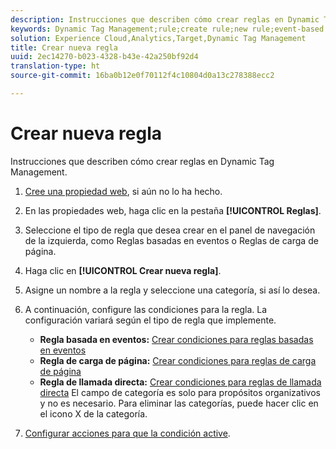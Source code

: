 ```yaml
---
description: Instrucciones que describen cómo crear reglas en Dynamic Tag Management.
keywords: Dynamic Tag Management;rule;create rule;new rule;event-based rule;page load rule;direct call rule
solution: Experience Cloud,Analytics,Target,Dynamic Tag Management
title: Crear nueva regla
uuid: 2ec14270-b023-4328-b43e-42a250bf92d4
translation-type: ht
source-git-commit: 16ba0b12e0f70112f4c10804d0a13c278388ecc2

---
```



# Crear nueva regla

Instrucciones que describen cómo crear reglas en Dynamic Tag Management.

1. [Cree una propiedad web](/help/implement/c-implement-with-dtm/t-create-web-property.md), si aún no lo ha hecho.
1. En las propiedades web, haga clic en la pestaña **[!UICONTROL Reglas]**.
1. Seleccione el tipo de regla que desea crear en el panel de navegación de la izquierda, como Reglas basadas en eventos o Reglas de carga de página.
1. Haga clic en **[!UICONTROL Crear nueva regla]**.
1. Asigne un nombre a la regla y seleccione una categoría, si así lo desea.
1. A continuación, configure las condiciones para la regla. La configuración variará según el tipo de regla que implemente.

   * **Regla basada en eventos:** [Crear condiciones para reglas basadas en eventos](/help/implement/c-implement-with-dtm/c-rules/t-rules-event-conditions.md)
   * **Regla de carga de página:** [Crear condiciones para reglas de carga de página](/help/implement/c-implement-with-dtm/c-rules/t-rules-page-conditions.md)
   * **Regla de llamada directa:** [Crear condiciones para reglas de llamada directa](/help/implement/c-implement-with-dtm/c-rules/t-rules-direct-conditions.md)
   El campo de categoría es solo para propósitos organizativos y no es necesario. Para eliminar las categorías, puede hacer clic en el icono X de la categoría.
1. [Configurar acciones para que la condición active](/help/implement/c-implement-with-dtm/c-rules/t-rules-actions.md).
